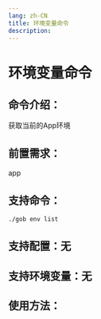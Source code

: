 ```yaml
---
lang: zh-CN
title: 环境变量命令
description:
---
```

# 环境变量命令

## 命令介绍：
获取当前的App环境
## 前置需求：
app
## 支持命令：
```sh
./gob env list
```
## 支持配置：无
## 支持环境变量：无

## 使用方法：

